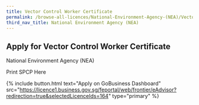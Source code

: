```yaml
---
title: Vector Control Worker Certificate
permalink: /browse-all-licences/National-Environment-Agency-(NEA)/Vector-Control-Worker-Certificate
third_nav_title: National Environment Agency (NEA)
---
```


## Apply for Vector Control Worker Certificate

National Environment Agency (NEA)

Print SPCP Here

{% include button.html text="Apply on GoBusiness Dashboard" src="https://licence1.business.gov.sg/feportal/web/frontier/eAdvisor?redirection=true&selectedLicenceIds=164" type="primary" %}
